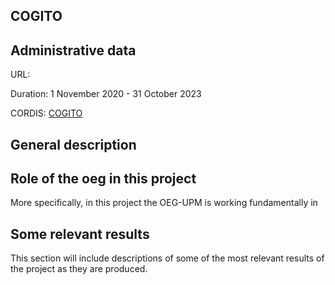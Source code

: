 ## COGITO


## Administrative data

URL: 

Duration: 1 November 2020 - 31 October 2023

CORDIS: [COGITO](https://cordis.europa.eu/project/id/958310)

## General description



## Role of the oeg in this project
More specifically, in this project the OEG-UPM is working fundamentally in 



## Some relevant results
This section will include descriptions of some of the most relevant results of the project as they are produced.
